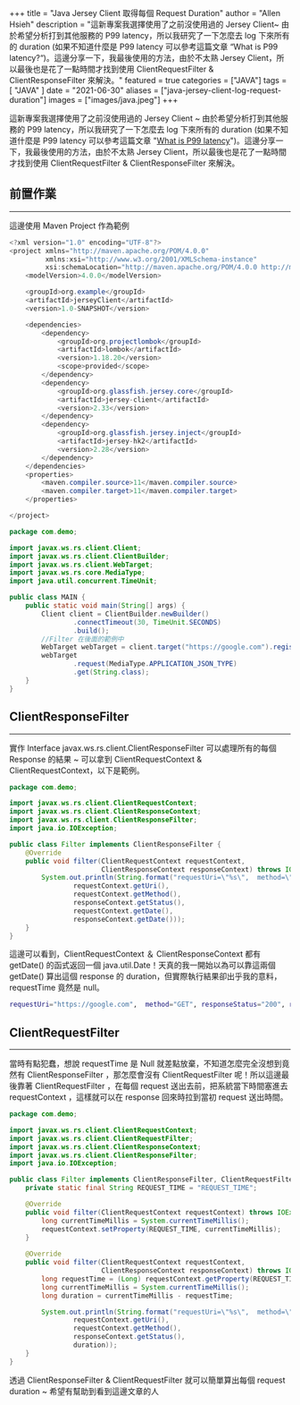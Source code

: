 +++
title = "Java Jersey Client 取得每個 Request Duration"
author = "Allen Hsieh"
description = "這新專案我選擇使用了之前沒使用過的 Jersey Client~ 由於希望分析打到其他服務的 P99 latency，所以我研究了一下怎麼去 log 下來所有的 duration (如果不知道什麼是 P99 latency 可以參考這篇文章 “What is P99 latency?“)。這邊分享一下，我最後使用的方法，由於不太熟 Jersey Client，所以最後也是花了一點時間才找到使用 ClientRequestFilter & ClientResponseFilter 來解決。"
featured = true
categories = ["JAVA"]
tags = [
    "JAVA"
]
date = "2021-06-30"
aliases = ["java-jersey-client-log-request-duration"]
images = ["images/java.jpeg"]
+++


這新專案我選擇使用了之前沒使用過的 Jersey Client ~ 由於希望分析打到其他服務的 P99 latency，所以我研究了一下怎麼去 log 下來所有的 duration (如果不知道什麼是 P99 latency 可以參考這篇文章 "[What is P99 latency](https://stackoverflow.com/questions/12808934/what-is-p99-latency)")。這邊分享一下，我最後使用的方法，由於不太熟 Jersey Client，所以最後也是花了一點時間才找到使用 ClientRequestFilter & ClientResponseFilter 來解決。

## 前置作業
---

這邊使用 Maven Project 作為範例

```java
<?xml version="1.0" encoding="UTF-8"?>
<project xmlns="http://maven.apache.org/POM/4.0.0"
         xmlns:xsi="http://www.w3.org/2001/XMLSchema-instance"
         xsi:schemaLocation="http://maven.apache.org/POM/4.0.0 http://maven.apache.org/xsd/maven-4.0.0.xsd">
    <modelVersion>4.0.0</modelVersion>

    <groupId>org.example</groupId>
    <artifactId>jerseyClient</artifactId>
    <version>1.0-SNAPSHOT</version>

    <dependencies>
        <dependency>
            <groupId>org.projectlombok</groupId>
            <artifactId>lombok</artifactId>
            <version>1.18.20</version>
            <scope>provided</scope>
        </dependency>
        <dependency>
            <groupId>org.glassfish.jersey.core</groupId>
            <artifactId>jersey-client</artifactId>
            <version>2.33</version>
        </dependency>
        <dependency>
            <groupId>org.glassfish.jersey.inject</groupId>
            <artifactId>jersey-hk2</artifactId>
            <version>2.28</version>
        </dependency>
    </dependencies>
    <properties>
        <maven.compiler.source>11</maven.compiler.source>
        <maven.compiler.target>11</maven.compiler.target>
    </properties>

</project>
```

```java
package com.demo;

import javax.ws.rs.client.Client;
import javax.ws.rs.client.ClientBuilder;
import javax.ws.rs.client.WebTarget;
import javax.ws.rs.core.MediaType;
import java.util.concurrent.TimeUnit;

public class MAIN {
    public static void main(String[] args) {
        Client client = ClientBuilder.newBuilder()
                .connectTimeout(30, TimeUnit.SECONDS)
                .build();
        //Filter 在後面的範例中
        WebTarget webTarget = client.target("https://google.com").register(new Filter());
        webTarget
                .request(MediaType.APPLICATION_JSON_TYPE)
                .get(String.class);
    }
}
```

## ClientResponseFilter
---

實作 Interface javax.ws.rs.client.ClientResponseFilter 可以處理所有的每個 Response 的結果 ~ 可以拿到 ClientRequestContext & ClientRequestContext，以下是範例。


```java
package com.demo;

import javax.ws.rs.client.ClientRequestContext;
import javax.ws.rs.client.ClientResponseContext;
import javax.ws.rs.client.ClientResponseFilter;
import java.io.IOException;

public class Filter implements ClientResponseFilter {
    @Override
    public void filter(ClientRequestContext requestContext,
                       ClientResponseContext responseContext) throws IOException {
        System.out.println(String.format("requestUri=\"%s\",  method=\"%s\", responseStatus=\"%s\", requestTime=\"%s\", responseTime=\"%s\"",
                requestContext.getUri(),
                requestContext.getMethod(),
                responseContext.getStatus(),
                requestContext.getDate(),
                responseContext.getDate()));
    }
}
```

這邊可以看到，ClientRequestContext ＆ ClientResponseContext 都有 getDate() 的函式返回一個 java.util.Date！天真的我一開始以為可以靠這兩個 getDate() 算出這個 response 的 duration，但實際執行結果卻出乎我的意料，requestTime 竟然是 null。

```bash
requestUri="https://google.com",  method="GET", responseStatus="200", requestTime="null", responseTime="Wed Jun 30 22:41:53 CST 2021"
```

## ClientRequestFilter
---

當時有點犯蠢，想說 requestTime 是 Null 就差點放棄，不知道怎麼完全沒想到竟然有 ClientResponseFilter ，那怎麼會沒有 ClientRequestFilter 呢！所以這邊最後靠著 ClientRequestFilter ，在每個 request 送出去前，把系統當下時間塞進去 requestContext ，這樣就可以在 response 回來時拉到當初 request 送出時間。

```java
package com.demo;

import javax.ws.rs.client.ClientRequestContext;
import javax.ws.rs.client.ClientRequestFilter;
import javax.ws.rs.client.ClientResponseContext;
import javax.ws.rs.client.ClientResponseFilter;
import java.io.IOException;

public class Filter implements ClientResponseFilter, ClientRequestFilter {
    private static final String REQUEST_TIME = "REQUEST_TIME";

    @Override
    public void filter(ClientRequestContext requestContext) throws IOException {
        long currentTimeMillis = System.currentTimeMillis();
        requestContext.setProperty(REQUEST_TIME, currentTimeMillis);
    }
    
    @Override
    public void filter(ClientRequestContext requestContext,
                       ClientResponseContext responseContext) throws IOException {
        long requestTime = (Long) requestContext.getProperty(REQUEST_TIME);
        long currentTimeMillis = System.currentTimeMillis();
        long duration = currentTimeMillis - requestTime;

        System.out.println(String.format("requestUri=\"%s\",  method=\"%s\", responseStatus=\"%s\", duration=\"%d\"",
                requestContext.getUri(),
                requestContext.getMethod(),
                responseContext.getStatus(),
                duration));
    }
}
```

透過 ClientResponseFilter & ClientRequestFilter 就可以簡單算出每個 request duration ~ 希望有幫助到看到這邊文章的人


